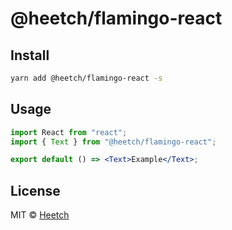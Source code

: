 # @heetch/flamingo-react

## Install

```bash
yarn add @heetch/flamingo-react -s
```

## Usage

```jsx
import React from "react";
import { Text } from "@heetch/flamingo-react";

export default () => <Text>Example</Text>;
```

## License

MIT © [Heetch](https://github.com/heetch)
